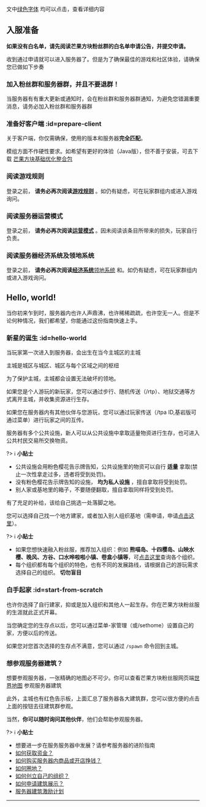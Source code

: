 
文中[绿色字体](https://mangocraft.gitee.io/wiki/#/) 均可以点击，查看详细内容

## 入服准备

**如果没有白名单，请先阅读芒果方块粉丝群的白名单申请公告，并提交申请。**

收到通过申请就可以进入服务器了。但是为了确保最佳的游戏和社区体验，请确保您已做如下步奏

### 加入粉丝群和服务器群，并且不要退群！

当服务器有有重大更新或通知时，会在粉丝群和服务器群通知，为避免您错漏重要消息，请务必加入粉丝群和服务器群


### 准备好客户端 :id=prepare-client

关于客户端，你仅需确保，使用的版本和服务器<span class="nw-explain" title="例如，服务器为 1.20.X 版本，则你只能使用 1.20.X 客户端">**完全匹配**</span>。<br />

模组方面不作硬性要求。如希望有更好的体验（Java版），但不善于安装，可去下载 [芒果方块基础优化整合包](https://www.bilibili.com/opus/863777314039660593) 


### 阅读游戏规则

登录之前， **请务必再次阅读[游戏规则](rule.md)** 。如仍有疑虑，可在玩家群组内或进入游戏询问。

### 阅读服务器运营模式

登录之前， **请务必再次阅读[运营模式](mode.md)** 。因未阅读该条目所带来的损失，玩家自行负责。

### 阅读服务器经济系统及领地系统

登录之前， **请务必再次阅读[经济系统](economic.md)**[领地系统](land.md) 和。如仍有疑虑，可在玩家群组内或进入游戏询问。


## Hello, world!

当你初来乍到时，服务器内也许人声鼎沸，也许稀稀疏疏，也许空无一人。但是不论何种情况，我们都希望，你能通过这份指南快速上手。

### 新星的诞生 :id=hello-world

当玩家第一次进入到服务器，会出生在当今主城区的主城

主城是城区与城区、城区与每个区域之间的枢纽

为了保护主城，主城都会设置无法破坏的领地。

如果您是个人游玩的新玩家，您可以通过步行、随机传送（/rtp）、地狱交通等方式离开主城，并收集资源进行生存。

如果您在服务器内有其他伙伴与您游玩，您可以通过玩家传送（/tpa ID,基岩版可通过菜单）进行玩家之间的互传。

服务器有多个公共设施，新人可以从公共设施中拿取适量物资进行生存，也可进入公共村民交易所交换物资。

?> :information_source: **小贴士**
- 公共设施会用粉色樱花告示牌告知，公共设施里的物资可以自行 **适量** 拿取(禁止一次性拿走过多，违者将受到处罚)。
- 没有粉色樱花告示牌告知的设施， **均为私人设施** ，擅自拿取将受到处罚。
- 别人家或基地里的箱子，不要随便翻取，擅自拿取同样将受到处罚。


有了充足的补给，该给自己挑选一处落脚之地。

您可以选择自己找一个地方建家，或者加入别人组织基地（需申请，申请[点击这里](https://docs.qq.com/sheet/DZHdrVnVvb3J2ZlRh?tab=BB08J2)）。

?> :information_source: **小贴士**
- 如果您想快速融入粉丝服，推荐加入组织：例如 **熊喵岛、十四樱岛、山映水樱、晚风、方谷、口水哗啦啦小镇、卷盒小镇等**，可[点击这里](https://docs.qq.com/sheet/DZHdrVnVvb3J2ZlRh?tab=BB08J2)查询各个组织。
- 每个组织都有每个组织的特色，也有不同的发展路线，请根据自己的游玩需求选择自己的组织。 **切勿盲目** 


### 白手起家 :id=start-from-scratch

也许你选择了自行建家，抑或是加入组织和其他人一起生存。你在芒果方块粉丝服的生涯就此正式开幕。

当您确定您的生存点以后，您可以通过菜单-家管理（或/sethome）设置自己的家，方便以后的传送。

如果您对您首次选择的生存点不满意，您可以通过 `/spawn` 命令回到主城。  


### 想参观服务器建筑？

想要参观服务器，一张精确的地图必不可少。你可以查看芒果方块粉丝服网页端[世界地图](http://map.mangocraft.cn:2087/) 参观服务器建筑

此外，主城也有红色告示板，上面汇总了服务器各大建筑群，您可以很方便的点击上面的按钮去往建筑群参观。

当然，**你可以随时询问其他伙伴**，他们会帮助参观服务器。


?> :information_source: **小贴士**
- 想要进一步在服务服务器中发展？请参考服务器的进阶指南
- [如何获取资金？](economic.md)
- [如何购买服务器内商品或开店挣钱？](qs.md)
- [如何圈地？](land.md)
- [如何创立自己的组织？](createteam.md)
- [如何申请建筑展示？](showbuilding.md)
- [服务器建筑激励计划](creation.md)

* * *

